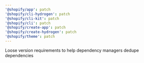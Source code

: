 ```yaml
---
'@shopify/app': patch
'@shopify/cli-hydrogen': patch
'@shopify/cli-kit': patch
'@shopify/cli': patch
'@shopify/create-app': patch
'@shopify/create-hydrogen': patch
'@shopify/theme': patch
---
```


Loose version requirements to help dependency managers dedupe dependencies
